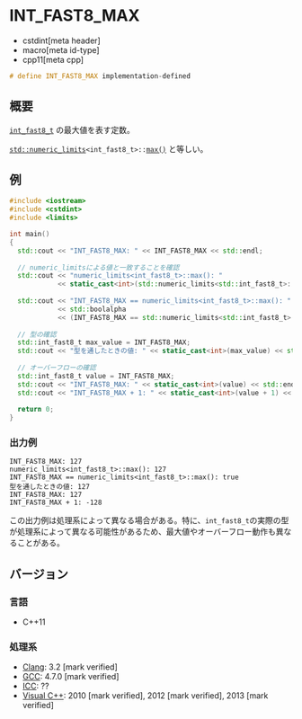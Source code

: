 # INT_FAST8_MAX
* cstdint[meta header]
* macro[meta id-type]
* cpp11[meta cpp]

```cpp
# define INT_FAST8_MAX implementation-defined
```

## 概要
[`int_fast8_t`](int_fast8_t.md) の最大値を表す定数。

[`std::numeric_limits`](/reference/limits/numeric_limits.md)`<int_fast8_t>::`[`max()`](/reference/limits/numeric_limits/max.md) と等しい。

## 例
```cpp example
#include <iostream>
#include <cstdint>
#include <limits>

int main()
{
  std::cout << "INT_FAST8_MAX: " << INT_FAST8_MAX << std::endl;
  
  // numeric_limitsによる値と一致することを確認
  std::cout << "numeric_limits<int_fast8_t>::max(): "
            << static_cast<int>(std::numeric_limits<std::int_fast8_t>::max()) << std::endl;
  
  std::cout << "INT_FAST8_MAX == numeric_limits<int_fast8_t>::max(): "
            << std::boolalpha
            << (INT_FAST8_MAX == std::numeric_limits<std::int_fast8_t>::max()) << std::endl;
  
  // 型の確認
  std::int_fast8_t max_value = INT_FAST8_MAX;
  std::cout << "型を通したときの値: " << static_cast<int>(max_value) << std::endl;
  
  // オーバーフローの確認
  std::int_fast8_t value = INT_FAST8_MAX;
  std::cout << "INT_FAST8_MAX: " << static_cast<int>(value) << std::endl;
  std::cout << "INT_FAST8_MAX + 1: " << static_cast<int>(value + 1) << std::endl;
  
  return 0;
}
```

### 出力例
```
INT_FAST8_MAX: 127
numeric_limits<int_fast8_t>::max(): 127
INT_FAST8_MAX == numeric_limits<int_fast8_t>::max(): true
型を通したときの値: 127
INT_FAST8_MAX: 127
INT_FAST8_MAX + 1: -128
```

この出力例は処理系によって異なる場合がある。特に、`int_fast8_t`の実際の型が処理系によって異なる可能性があるため、最大値やオーバーフロー動作も異なることがある。

## バージョン
### 言語
- C++11

### 処理系
- [Clang](/implementation.md#clang): 3.2 [mark verified]
- [GCC](/implementation.md#gcc): 4.7.0 [mark verified]
- [ICC](/implementation.md#icc): ??
- [Visual C++](/implementation.md#visual_cpp): 2010 [mark verified], 2012 [mark verified], 2013 [mark verified]
